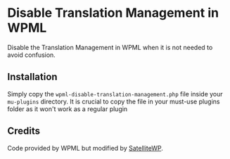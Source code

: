 # Disable Translation Management in WPML
Disable the Translation Management in WPML when it is not needed to avoid confusion.

## Installation
Simply copy the `wpml-disable-translation-management.php` file inside your `mu-plugins` directory. It is crucial to copy the file in your must-use plugins folder as it won't work as a regular plugin

## Credits
Code provided by WPML but modified by [SatelliteWP](https://www.satellitewp.com/en/).
